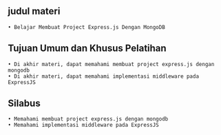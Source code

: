 ## judul materi

    • Belajar Membuat Project Express.js Dengan MongoDB
    

## Tujuan Umum dan Khusus Pelatihan

    • Di akhir materi, dapat memahami membuat project express.js dengan mongodb
    • Di akhir materi, dapat memahami implementasi middleware pada ExpressJS

## Silabus

    • Memahami membuat project express.js dengan mongodb
    • Memahami implementasi middleware pada ExpressJS
